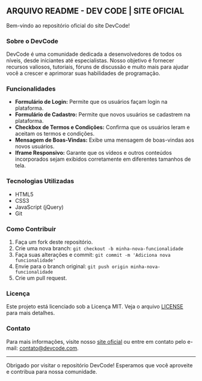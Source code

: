 ## ARQUIVO README - DEV CODE | SITE OFICIAL

Bem-vindo ao repositório oficial do site DevCode!

### Sobre o DevCode

DevCode é uma comunidade dedicada a desenvolvedores de todos os níveis, desde iniciantes até especialistas. Nosso objetivo é fornecer recursos valiosos, tutoriais, fóruns de discussão e muito mais para ajudar você a crescer e aprimorar suas habilidades de programação.

### Funcionalidades

- **Formulário de Login:** Permite que os usuários façam login na plataforma.
- **Formulário de Cadastro:** Permite que novos usuários se cadastrem na plataforma.
- **Checkbox de Termos e Condições:** Confirma que os usuários leram e aceitam os termos e condições.
- **Mensagem de Boas-Vindas:** Exibe uma mensagem de boas-vindas aos novos usuários.
- **Iframe Responsivo:** Garante que os vídeos e outros conteúdos incorporados sejam exibidos corretamente em diferentes tamanhos de tela.

### Tecnologias Utilizadas

- HTML5
- CSS3
- JavaScript (jQuery)
- Git

### Como Contribuir

1. Faça um fork deste repositório.
2. Crie uma nova branch: `git checkout -b minha-nova-funcionalidade`
3. Faça suas alterações e commit: `git commit -m 'Adiciona nova funcionalidade'`
4. Envie para o branch original: `git push origin minha-nova-funcionalidade`
5. Crie um pull request.

### Licença

Este projeto está licenciado sob a Licença MIT. Veja o arquivo [LICENSE](LICENSE) para mais detalhes.

### Contato

Para mais informações, visite nosso [site oficial](https://www.devcode.com) ou entre em contato pelo e-mail: contato@devcode.com.

---

Obrigado por visitar o repositório DevCode! Esperamos que você aproveite e contribua para nossa comunidade.
